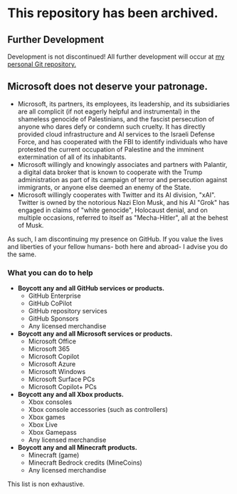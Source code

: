 # This repository has been archived.
## Further Development
Development is not discontinued! All further development will occur at [my personal Git repository.](https://git.shibedrill.site/shibedrill)
## Microsoft does not deserve your patronage.

- Microsoft, its partners, its employees, its leadership, and its subsidiaries are all complicit (if not eagerly helpful and instrumental) in the shameless genocide of Palestinians, and the fascist persecution of anyone who dares defy or condemn such cruelty. It has directly provided cloud infrastructure and AI services to the Israeli Defense Force, and has cooperated with the FBI to identify individuals who have protested the current occupation of Palestine and the imminent extermination of all of its inhabitants.
- Microsoft willingly and knowingly associates and partners with Palantir, a digital data broker that is known to cooperate with the Trump administration as part of its campaign of terror and persecution against immigrants, or anyone else deemed an enemy of the State.
- Microsoft willingly cooperates with Twitter and its AI division, "xAI". Twitter is owned by the notorious Nazi  Elon Musk, and his AI "Grok" has engaged in claims of "white genocide", Holocaust denial, and on multiple occasions, referred to itself as "Mecha-Hitler", all at the behest of Musk.

As such, I am discontinuing my presence on GitHub. If you value the lives and liberties of your fellow humans- both here and abroad- I advise you do the same.

### What you can do to help

- **Boycott any and all GitHub services or products.**
	- GitHub Enterprise
	- GitHub CoPilot
	- GitHub repository services
	- GitHub Sponsors
	- Any licensed merchandise
- **Boycott any and all Microsoft services or products.**
	- Microsoft Office
	- Microsoft 365
	- Microsoft Copilot
	- Microsoft Azure
	- Microsoft Windows
	- Microsoft Surface PCs
	- Microsoft Copilot+ PCs
- **Boycott any and all Xbox products.**
	- Xbox consoles
	- Xbox console accessories (such as controllers)
	- Xbox games
	- Xbox Live
	- Xbox Gamepass
	- Any licensed merchandise
- **Boycott any and all Minecraft products.**
	- Minecraft (game)
	- Minecraft Bedrock credits (MineCoins)
	- Any licensed merchandise

This list is non exhaustive.
